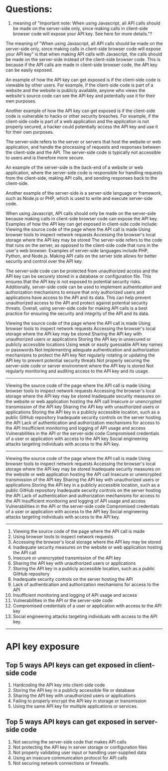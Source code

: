 # Questions:

1. meaning of "Important note: When using Javascript, all API calls should be made on the server-side only, since making calls in client-side browser code will expose your API key. See here for more details."?

The meaning of "When using Javascript, all API calls should be made on the server-side only, since making calls in client-side browser code will expose your API key" is that when making API calls with Javascript, the calls should be made on the server-side instead of the client-side browser code. This is because if the API calls are made in client-side browser code, the API key can be easily exposed.

An example of how the API key can get exposed is if the client-side code is viewable by other users. For example, if the client-side code is part of a website and the website is publicly available, anyone who views the website's source code can see the API key and potentially use it for their own purposes.

Another example of how the API key can get exposed is if the client-side code is vulnerable to hacks or other security breaches. For example, if the client-side code is part of a web application and the application is not properly secured, a hacker could potentially access the API key and use it for their own purposes.

The server-side refers to the server or servers that host the website or web application, and handle the processing of requests and responses between the client-side and the API. The server-side code is typically not accessible to users and is therefore more secure.

An example of the server-side is the back-end of a website or web application, where the server-side code is responsible for handling requests from the client-side, making API calls, and sending responses back to the client-side.

Another example of the server-side is a server-side language or framework, such as Node.js or PHP, which is used to write and execute server-side code.

When using Javascript, API calls should only be made on the server-side because making calls in client-side browser code can expose the API key.
Examples of how the API key can get exposed in client-side code include:
Viewing the source code of the page where the API call is made
Using browser tools to inspect network requests
Accessing the browser's local storage where the API key may be stored
The server-side refers to the code that runs on the server, as opposed to the client-side code that runs in the user's web browser.
Examples of server-side languages include PHP, Python, and Node.js.
Making API calls on the server side allows for better security and control over the API key.

The server-side code can be protected from unauthorized access and the API key can be securely stored in a database or configuration file. This ensures that the API key is not exposed to potential security risks.
Additionally, server-side code can be used to implement authentication and authorization mechanisms to ensure that only authorized users and applications have access to the API and its data. This can help prevent unauthorized access to the API and protect against potential security threats.
Overall, using server-side code for making API calls is a best practice for ensuring the security and integrity of the API and its data.

Viewing the source code of the page where the API call is made
Using browser tools to inspect network requests
Accessing the browser's local storage where the API key may be stored
Sharing the API key with unauthorized users or applications
Storing the API key in unsecured or publicly accessible locations
Using weak or easily guessable API key names or passwords
Not implementing adequate authentication and authorization mechanisms to protect the API key
Not regularly rotating or updating the API key to prevent potential security threats
Not properly securing the server-side code or server environment where the API key is stored
Not regularly monitoring and auditing access to the API key and its usage.

---

Viewing the source code of the page where the API call is made
Using browser tools to inspect network requests
Accessing the browser's local storage where the API key may be stored
Inadequate security measures on the website or web application hosting the API call
Insecure or unencrypted transmission of the API key
Sharing the API key with unauthorized users or applications
Storing the API key in a publicly accessible location, such as a public GitHub repository
Inadequate security controls on the server hosting the API
Lack of authentication and authorization mechanisms for access to the API
Insufficient monitoring and logging of API usage and access
Vulnerabilities in the API or the server-side code
Compromised credentials of a user or application with access to the API key
Social engineering attacks targeting individuals with access to the API key.

---

Viewing the source code of the page where the API call is made
Using browser tools to inspect network requests
Accessing the browser's local storage where the API key may be stored
Inadequate security measures on the website or web application hosting the API call
Insecure or unencrypted transmission of the API key
Sharing the API key with unauthorized users or applications
Storing the API key in a publicly accessible location, such as a public GitHub repository
Inadequate security controls on the server hosting the API
Lack of authentication and authorization mechanisms for access to the API
Insufficient monitoring and logging of API usage and access
Vulnerabilities in the API or the server-side code
Compromised credentials of a user or application with access to the API key
Social engineering attacks targeting individuals with access to the API key.

---

1. Viewing the source code of the page where the API call is made
2. Using browser tools to inspect network requests
3. Accessing the browser's local storage where the API key may be stored
4. Inadequate security measures on the website or web application hosting the API call
5. Insecure or unencrypted transmission of the API key
6. Sharing the API key with unauthorized users or applications
7. Storing the API key in a publicly accessible location, such as a public GitHub repository
8. Inadequate security controls on the server hosting the API
9. Lack of authentication and authorization mechanisms for access to the API
10. Insufficient monitoring and logging of API usage and access
11. Vulnerabilities in the API or the server-side code
12. Compromised credentials of a user or application with access to the API key
13. Social engineering attacks targeting individuals with access to the API key.

---

# API key exposure

## Top 5 ways API keys can get exposed in client-side code

1. Hardcoding the API key into client-side code
2. Storing the API key in a publicly accessible file or database
3. Sharing the API key with unauthorized users or applications
4. Failing to properly encrypt the API key in storage or transmission
5. Using the same API key for multiple applications or services.

## Top 5 ways API keys can get exposed in server-side code

1. Not securing the server-side code that makes API calls
2. Not protecting the API key in server storage or configuration files
3. Not properly validating user input or handling user-supplied data
4. Using an insecure communication protocol for API calls
5. Not securing network connections or firewalls.
